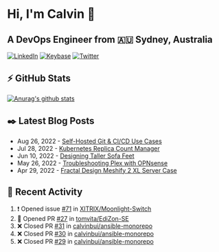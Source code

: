 # Hi, I'm Calvin 🍭
## A DevOps Engineer from 🇦🇺 Sydney, Australia</h3>

[![LinkedIn](https://img.shields.io/badge/-c–bui-0077B5?style=flat-square&labelColor=0077B5&logo=LinkedIn&logoColor=white)](https://www.linkedin.com/in/c-bui/)
[![Keybase](https://img.shields.io/badge/-calvinbui-ff6f21?style=flat-square&labelColor=ff6f21&logo=Keybase&logoColor=white)](https://keybase.io/calvinbui)
[![Twitter](https://img.shields.io/badge/-ASAPCalvin-1DA1F2?style=flat-square&labelColor=1DA1F2&logo=Twitter&logoColor=white)](https://twitter.com/ASAPCalvin)

<!-- https://github.com/rishavanand/github-profilinator -->
## ⚡ GitHub Stats
[![Anurag's github stats](https://github-readme-stats.vercel.app/api?username=calvinbui&count_private=true&hide_title=true)](https://github.com/anuraghazra/github-readme-stats)

<!-- https://github.com/gautamkrishnar/blog-post-workflow -->
## ✒️ Latest Blog Posts

<!-- BLOG-POST-LIST:START -->
- Aug 26, 2022 - [Self-Hosted Git &amp; CI/CD Use Cases](https://calvin.me/self-hosted-git-cicd-use-cases)
- Jul 28, 2022 - [Kubernetes Replica Count Manager](https://calvin.me/kubernetes-replica-count-manager)
- Jun 10, 2022 - [Designing Taller Sofa Feet](https://calvin.me/designing-taller-sofa-feet)
- May 26, 2022 - [Troubleshooting Plex with OPNsense](https://calvin.me/plex-with-dns-over-tls)
- Apr 29, 2022 - [Fractal Design Meshify 2 XL Server Case](https://calvin.me/fractal-design-meshify-2-xl-server-case)

<!-- BLOG-POST-LIST:END -->

## 🏃‍ Recent Activity

<!--START_SECTION:activity-->
1. ❗️ Opened issue [#71](https://github.com/XITRIX/Moonlight-Switch/issues/71) in [XITRIX/Moonlight-Switch](https://github.com/XITRIX/Moonlight-Switch)
2. 💪 Opened PR [#27](https://github.com/tomvita/EdiZon-SE/pull/27) in [tomvita/EdiZon-SE](https://github.com/tomvita/EdiZon-SE)
3. ❌ Closed PR [#31](https://github.com/calvinbui/ansible-monorepo/pull/31) in [calvinbui/ansible-monorepo](https://github.com/calvinbui/ansible-monorepo)
4. ❌ Closed PR [#30](https://github.com/calvinbui/ansible-monorepo/pull/30) in [calvinbui/ansible-monorepo](https://github.com/calvinbui/ansible-monorepo)
5. ❌ Closed PR [#29](https://github.com/calvinbui/ansible-monorepo/pull/29) in [calvinbui/ansible-monorepo](https://github.com/calvinbui/ansible-monorepo)
<!--END_SECTION:activity-->
